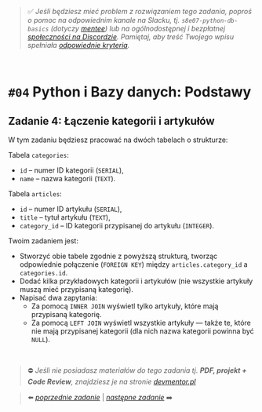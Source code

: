 > :white_check_mark: *Jeśli będziesz mieć problem z rozwiązaniem tego zadania, poproś o pomoc na odpowiednim kanale na Slacku, tj. `s8e07-python-db-basics` (dotyczy [mentee](https://devmentor.pl/mentoring/)) lub na ogólnodostępnej i bezpłatnej [społeczności na Discordzie](https://devmentor.pl/discord). Pamiętaj, aby treść Twojego wpisu spełniała [odpowiednie kryteria](https://devmentor.pl/jak-prosic-o-pomoc/).*

&nbsp;

# `#04` Python i Bazy danych: Podstawy

## Zadanie 4: Łączenie kategorii i artykułów

W tym zadaniu będziesz pracować na dwóch tabelach o strukturze:

Tabela `categories`:
- `id` – numer ID kategorii (`SERIAL`),
- `name` – nazwa kategorii (`TEXT`).

Tabela `articles`:
- `id` – numer ID artykułu (`SERIAL`),
- `title` – tytuł artykułu (`TEXT`),
- `category_id` – ID kategorii przypisanej do artykułu (`INTEGER`).

Twoim zadaniem jest:

- Stworzyć obie tabele zgodnie z powyższą strukturą, tworząc odpowiednie połączenie (`FOREIGN KEY`) między `articles.category_id` a `categories.id`.
- Dodać kilka przykładowych kategorii i artykułów (nie wszystkie artykuły muszą mieć przypisaną kategorię).
- Napisać dwa zapytania:
  - Za pomocą `INNER JOIN` wyświetl tylko artykuły, które mają przypisaną kategorię.
  - Za pomocą `LEFT JOIN` wyświetl wszystkie artykuły — także te, które nie mają przypisanej kategorii (dla nich nazwa kategorii powinna być `NULL`).

&nbsp;

> :no_entry: *Jeśli nie posiadasz materiałów do tego zadania tj. **PDF, projekt + Code Review**, znajdziesz je na stronie [devmentor.pl](https://devmentor.pl/workshop-python-db-basics)*

> :arrow_left: [*poprzednie zadanie*](./../03) | [*następne zadanie*](./../05) :arrow_right:
